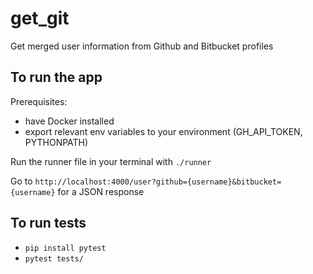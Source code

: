 # get_git
Get merged user information from Github and Bitbucket profiles

## To run the app

Prerequisites:
- have Docker installed
- export relevant env variables to your environment (GH_API_TOKEN, PYTHONPATH)

Run the runner file in your terminal with `./runner`

Go to `http://localhost:4000/user?github={username}&bitbucket={username}` for a JSON response

## To run tests
- `pip install pytest`
- `pytest tests/`

